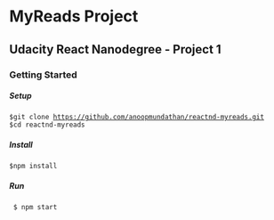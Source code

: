 # MyReads Project

## Udacity React Nanodegree - Project 1

### Getting Started
##### Setup

<code>$git clone https://github.com/anoopmundathan/reactnd-myreads.git
$cd reactnd-myreads</code>

##### Install
<code>$npm install</code>

##### Run
<code> $ npm start</code>
